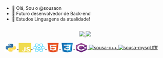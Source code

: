 ##
- 👋 Olá, Sou o @sousaon
- 👀 Futuro desenvolvedor de Back-end
- 🌱 Estudos Linguagens da atualidade!
##
<div align="center">
  <a href="https://github.com/sousaon">
  <img height="160em" src="https://github-readme-stats.vercel.app/api?username=sousaon&show_icons=true&theme=dark&include_all_commits=true&count_private=true"/>
  <img height="160em" src="https://github-readme-stats.vercel.app/api/top-langs/?username=sousaon&layout=compact&langs_count=7&theme=dracula"/>
</div>
<div style="display: inline_block"><br>
  <img align="center" alt="sousa-Python" height="30" width="40" src="https://raw.githubusercontent.com/devicons/devicon/master/icons/python/python-original.svg">
  <img align="center" alt="sousa-Js" height="30" width="40" src="https://raw.githubusercontent.com/devicons/devicon/master/icons/javascript/javascript-plain.svg">
  <img align="center" alt="sousa-React" height="30" width="40" src="https://raw.githubusercontent.com/devicons/devicon/master/icons/react/react-original.svg">
  <img align="center" alt="sousa-HTML" height="30" width="40" src="https://raw.githubusercontent.com/devicons/devicon/master/icons/html5/html5-original.svg">
  <img align="center" alt="sousa-CSS" height="30" width="40" src="https://raw.githubusercontent.com/devicons/devicon/master/icons/css3/css3-original.svg">
  <img align="center" alt="sousa-Csharp" height="30" width="40" src="https://raw.githubusercontent.com/devicons/devicon/master/icons/csharp/csharp-original.svg">
  <img align="center" alt="sousa-c++" height="30" width="40" src="https://img.shields.io/badge/C-00599C?style=for-the-badge&logo=c&logoColor=white">
  <img align="center" alt="sousa-mysql" height="30" width="40" src="https://img.shields.io/badge/MySQL-00000F?style=for-the-badge&logo=mysql&logoColor=white">
  ##
  
  </div>
